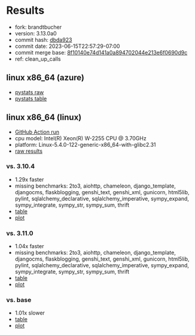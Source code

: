 # Results

- fork: brandtbucher
- version: 3.13.0a0
- commit hash: [dbda923](https://github.com/brandtbucher/cpython/commit/dbda923)
- commit date: 2023-06-15T22:57:29-07:00
- commit merge base: [8f10140e74d141a0a894702044e213e6f0690d9c](https://github.com/brandtbucher/cpython/commit/8f10140e74d141a0a894702044e213e6f0690d9c)
- ref: clean_up_calls

## linux x86_64 (azure)

- [pystats raw](bm-20230615-azure-x86_64-brandtbucher-clean_up_calls-3.13.0a0-dbda923-pystats.json)
- [pystats table](bm-20230615-azure-x86_64-brandtbucher-clean_up_calls-3.13.0a0-dbda923-pystats.md)

## linux x86_64 (linux)

- [GitHub Action run](https://github.com/faster-cpython/benchmarking/actions/runs/5286724818)
- cpu model: Intel(R) Xeon(R) W-2255 CPU @ 3.70GHz
- platform: Linux-5.4.0-122-generic-x86_64-with-glibc2.31
- [raw results](bm-20230615-linux-x86_64-brandtbucher-clean_up_calls-3.13.0a0-dbda923.json)

### vs. 3.10.4

- 1.29x faster
- missing benchmarks: 2to3, aiohttp, chameleon, django_template, djangocms, flaskblogging, genshi_text, genshi_xml, gunicorn, html5lib, pylint, sqlalchemy_declarative, sqlalchemy_imperative, sympy_expand, sympy_integrate, sympy_str, sympy_sum, thrift
- [table](bm-20230615-linux-x86_64-brandtbucher-clean_up_calls-3.13.0a0-dbda923-vs-3.10.4.md)
- [plot](bm-20230615-linux-x86_64-brandtbucher-clean_up_calls-3.13.0a0-dbda923-vs-3.10.4.png)

### vs. 3.11.0

- 1.04x faster
- missing benchmarks: 2to3, aiohttp, chameleon, django_template, djangocms, flaskblogging, genshi_text, genshi_xml, gunicorn, html5lib, pylint, sqlalchemy_declarative, sqlalchemy_imperative, sympy_expand, sympy_integrate, sympy_str, sympy_sum, thrift
- [table](bm-20230615-linux-x86_64-brandtbucher-clean_up_calls-3.13.0a0-dbda923-vs-3.11.0.md)
- [plot](bm-20230615-linux-x86_64-brandtbucher-clean_up_calls-3.13.0a0-dbda923-vs-3.11.0.png)

### vs. base

- 1.01x slower
- [table](bm-20230615-linux-x86_64-brandtbucher-clean_up_calls-3.13.0a0-dbda923-vs-base.md)
- [plot](bm-20230615-linux-x86_64-brandtbucher-clean_up_calls-3.13.0a0-dbda923-vs-base.png)

